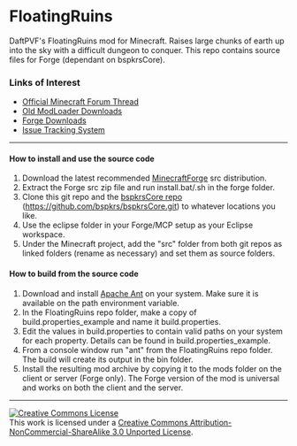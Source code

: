 FloatingRuins
=================
DaftPVF's FloatingRuins mod for Minecraft.  Raises large chunks of earth up into the sky with a difficult dungeon to conquer.
This repo contains source files for Forge (dependant on bspkrsCore).

### Links of Interest
 - [Official Minecraft Forum Thread](http://www.minecraftforum.net/topic/1009577-)
 - [Old ModLoader Downloads](http://bspk.rs/MC/FloatingRuins_ML/index.html)
 - [Forge Downloads](http://bspk.rs/MC/FloatingRuins_Forge/index.html)
 - [Issue Tracking System](https://github.com/bspkrs/FloatingRuins/issues)
 
* * *

#### How to install and use the source code ####

1. Download the latest recommended [MinecraftForge](http://files.minecraftforge.net) src distribution.
2. Extract the Forge src zip file and run install.bat/.sh in the forge folder.
3. Clone this git repo and the [bspkrsCore repo](https://github.com/bspkrs/bspkrsCore) (https://github.com/bspkrs/bspkrsCore.git) to whatever locations you like.
4. Use the eclipse folder in your Forge/MCP setup as your Eclipse workspace.
5. Under the Minecraft project, add the "src" folder from both git repos as linked folders (rename as necessary) and set them as source folders.

#### How to build from the source code ####

1. Download and install [Apache Ant](http://ant.apache.org) on your system. Make sure it is available on the path environment variable.
2. In the FloatingRuins repo folder, make a copy of build.properties_example and name it build.properties.
3. Edit the values in build.properties to contain valid paths on your system for each property. Details can be found in build.properties_example.
4. From a console window run "ant" from the FloatingRuins repo folder. The build will create its output in the bin folder.
5. Install the resulting mod archive by copying it to the mods folder on the client or server (Forge only). The Forge version of the mod is universal and works on both the client and the server.

* * *

<a rel="license" href="http://creativecommons.org/licenses/by-nc-sa/3.0/"><img alt="Creative Commons License" style="border-width:0" src="http://i.creativecommons.org/l/by-nc-sa/3.0/88x31.png" /></a><br />This work is licensed under a <a rel="license" href="http://creativecommons.org/licenses/by-nc-sa/3.0/">Creative Commons Attribution-NonCommercial-ShareAlike 3.0 Unported License</a>.
